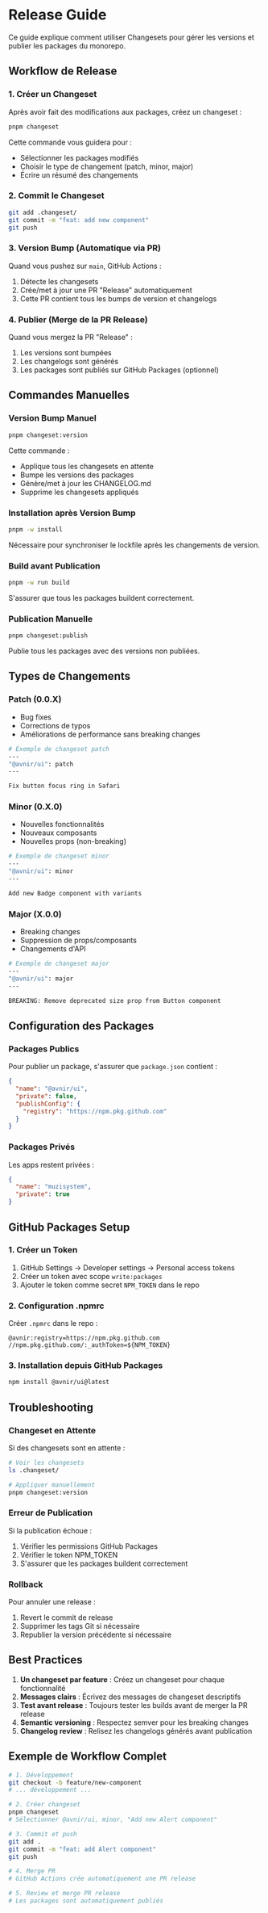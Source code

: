 # Release Guide

Ce guide explique comment utiliser Changesets pour gérer les versions et publier les packages du monorepo.

## Workflow de Release

### 1. Créer un Changeset

Après avoir fait des modifications aux packages, créez un changeset :

```bash
pnpm changeset
```

Cette commande vous guidera pour :

- Sélectionner les packages modifiés
- Choisir le type de changement (patch, minor, major)
- Écrire un résumé des changements

### 2. Commit le Changeset

```bash
git add .changeset/
git commit -m "feat: add new component"
git push
```

### 3. Version Bump (Automatique via PR)

Quand vous pushez sur `main`, GitHub Actions :

1. Détecte les changesets
2. Crée/met à jour une PR "Release" automatiquement
3. Cette PR contient tous les bumps de version et changelogs

### 4. Publier (Merge de la PR Release)

Quand vous mergez la PR "Release" :

1. Les versions sont bumpées
2. Les changelogs sont générés
3. Les packages sont publiés sur GitHub Packages (optionnel)

## Commandes Manuelles

### Version Bump Manuel

```bash
pnpm changeset:version
```

Cette commande :

- Applique tous les changesets en attente
- Bumpe les versions des packages
- Génère/met à jour les CHANGELOG.md
- Supprime les changesets appliqués

### Installation après Version Bump

```bash
pnpm -w install
```

Nécessaire pour synchroniser le lockfile après les changements de version.

### Build avant Publication

```bash
pnpm -w run build
```

S'assurer que tous les packages buildent correctement.

### Publication Manuelle

```bash
pnpm changeset:publish
```

Publie tous les packages avec des versions non publiées.

## Types de Changements

### Patch (0.0.X)

- Bug fixes
- Corrections de typos
- Améliorations de performance sans breaking changes

```bash
# Exemple de changeset patch
---
"@avnir/ui": patch
---

Fix button focus ring in Safari
```

### Minor (0.X.0)

- Nouvelles fonctionnalités
- Nouveaux composants
- Nouvelles props (non-breaking)

```bash
# Exemple de changeset minor
---
"@avnir/ui": minor
---

Add new Badge component with variants
```

### Major (X.0.0)

- Breaking changes
- Suppression de props/composants
- Changements d'API

```bash
# Exemple de changeset major
---
"@avnir/ui": major
---

BREAKING: Remove deprecated size prop from Button component
```

## Configuration des Packages

### Packages Publics

Pour publier un package, s'assurer que `package.json` contient :

```json
{
  "name": "@avnir/ui",
  "private": false,
  "publishConfig": {
    "registry": "https://npm.pkg.github.com"
  }
}
```

### Packages Privés

Les apps restent privées :

```json
{
  "name": "muzisystem",
  "private": true
}
```

## GitHub Packages Setup

### 1. Créer un Token

1. GitHub Settings → Developer settings → Personal access tokens
2. Créer un token avec scope `write:packages`
3. Ajouter le token comme secret `NPM_TOKEN` dans le repo

### 2. Configuration .npmrc

Créer `.npmrc` dans le repo :

```
@avnir:registry=https://npm.pkg.github.com
//npm.pkg.github.com/:_authToken=${NPM_TOKEN}
```

### 3. Installation depuis GitHub Packages

```bash
npm install @avnir/ui@latest
```

## Troubleshooting

### Changeset en Attente

Si des changesets sont en attente :

```bash
# Voir les changesets
ls .changeset/

# Appliquer manuellement
pnpm changeset:version
```

### Erreur de Publication

Si la publication échoue :

1. Vérifier les permissions GitHub Packages
2. Vérifier le token NPM_TOKEN
3. S'assurer que les packages buildent correctement

### Rollback

Pour annuler une release :

1. Revert le commit de release
2. Supprimer les tags Git si nécessaire
3. Republier la version précédente si nécessaire

## Best Practices

1. **Un changeset par feature** : Créez un changeset pour chaque fonctionnalité
2. **Messages clairs** : Écrivez des messages de changeset descriptifs
3. **Test avant release** : Toujours tester les builds avant de merger la PR release
4. **Semantic versioning** : Respectez semver pour les breaking changes
5. **Changelog review** : Relisez les changelogs générés avant publication

## Exemple de Workflow Complet

```bash
# 1. Développement
git checkout -b feature/new-component
# ... développement ...

# 2. Créer changeset
pnpm changeset
# Sélectionner @avnir/ui, minor, "Add new Alert component"

# 3. Commit et push
git add .
git commit -m "feat: add Alert component"
git push

# 4. Merge PR
# GitHub Actions crée automatiquement une PR release

# 5. Review et merge PR release
# Les packages sont automatiquement publiés
```
